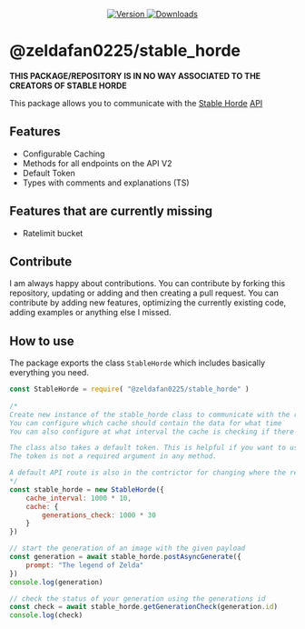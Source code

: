 <!-- markdownlint-disable MD033 MD041 -->
<div align="center">
    <p>
        <a href="https://www.npmjs.com/package/@thunder04/supermap">
            <img src="https://img.shields.io/npm/v/@thunder04/supermap.svg?maxAge=3600&style=flat&logo=npm&color=ff5540" alt="Version" />
        </a>
        <a href="https://www.npmjs.com/package/@thunder04/supermap">
            <img src="https://img.shields.io/npm/dt/@thunder04/supermap.svg?maxAge=3600&style=flat&logo=npm&color=ff5540" alt="Downloads" />
        </a>
    </p>
</div>

# @zeldafan0225/stable_horde

**THIS PACKAGE/REPOSITORY IS IN NO WAY ASSOCIATED TO THE CREATORS OF STABLE HORDE**

This package allows you to communicate with the [Stable Horde](https://stablehorde.net/) [API](https://stablehorde.net/)

## Features

- Configurable Caching
- Methods for all endpoints on the API V2
- Default Token
- Types with comments and explanations (TS)

## Features that are currently missing

- Ratelimit bucket

## Contribute

I am always happy about contributions. You can contribute by forking this repository, updating or adding and then creating a pull request.
You can contribute by adding new features, optimizing the currently existing code, adding examples or anything else I missed.

## How to use

The package exports the class `StableHorde` which includes basically everything you need.

```js
const StableHorde = require( "@zeldafan0225/stable_horde" )
 
/*
Create new instance of the stable_horde class to communicate with the rest API
You can configure which cache should contain the data for what time
You can also configure at what interval the cache is checking if there are any data that should be deleted

The class also takes a default token. This is helpful if you want to use this package only using your own token.
The token is not a required argument in any method.

A default API route is also in the contrictor for changing where the requests are directed to (e.g. when using a subdomain like https://test.stablehorde.net)
*/
const stable_horde = new StableHorde({
    cache_interval: 1000 * 10,
    cache: {
        generations_check: 1000 * 30
    }
})

// start the generation of an image with the given payload
const generation = await stable_horde.postAsyncGenerate({
    prompt: "The legend of Zelda"
})
console.log(generation)

// check the status of your generation using the generations id
const check = await stable_horde.getGenerationCheck(generation.id)
console.log(check)
```